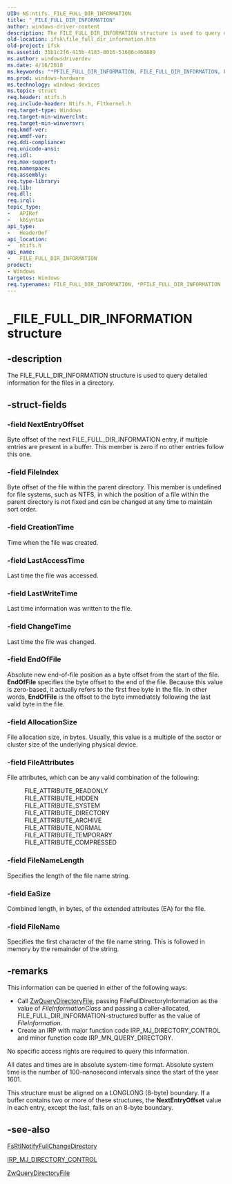 ```yaml
---
UID: NS:ntifs._FILE_FULL_DIR_INFORMATION
title: "_FILE_FULL_DIR_INFORMATION"
author: windows-driver-content
description: The FILE_FULL_DIR_INFORMATION structure is used to query detailed information for the files in a directory.
old-location: ifsk\file_full_dir_information.htm
old-project: ifsk
ms.assetid: 31b1c2f6-415b-4183-8016-51686c460889
ms.author: windowsdriverdev
ms.date: 4/16/2018
ms.keywords: "*PFILE_FULL_DIR_INFORMATION, FILE_FULL_DIR_INFORMATION, FILE_FULL_DIR_INFORMATION structure [Installable File System Drivers], PFILE_FULL_DIR_INFORMATION, PFILE_FULL_DIR_INFORMATION structure pointer [Installable File System Drivers], _FILE_FULL_DIR_INFORMATION, fileinformationstructures_2dfa5780-08bf-4cb8-96f6-c247baaa813a.xml, ifsk.file_full_dir_information, ntifs/FILE_FULL_DIR_INFORMATION, ntifs/PFILE_FULL_DIR_INFORMATION"
ms.prod: windows-hardware
ms.technology: windows-devices
ms.topic: struct
req.header: ntifs.h
req.include-header: Ntifs.h, Fltkernel.h
req.target-type: Windows
req.target-min-winverclnt: 
req.target-min-winversvr: 
req.kmdf-ver: 
req.umdf-ver: 
req.ddi-compliance: 
req.unicode-ansi: 
req.idl: 
req.max-support: 
req.namespace: 
req.assembly: 
req.type-library: 
req.lib: 
req.dll: 
req.irql: 
topic_type:
-	APIRef
-	kbSyntax
api_type:
-	HeaderDef
api_location:
-	ntifs.h
api_name:
-	FILE_FULL_DIR_INFORMATION
product:
- Windows
targetos: Windows
req.typenames: FILE_FULL_DIR_INFORMATION, *PFILE_FULL_DIR_INFORMATION
---
```


# _FILE_FULL_DIR_INFORMATION structure


## -description


The FILE_FULL_DIR_INFORMATION structure is used to query detailed information for the files in a directory. 


## -struct-fields




### -field NextEntryOffset

Byte offset of the next FILE_FULL_DIR_INFORMATION entry, if multiple entries are present in a buffer. This member is zero if no other entries follow this one. 


### -field FileIndex

Byte offset of the file within the parent directory. This member is undefined for file systems, such as NTFS, in which the position of a file within the parent directory is not fixed and can be changed at any time to maintain sort order. 


### -field CreationTime

Time when the file was created. 


### -field LastAccessTime

Last time the file was accessed. 


### -field LastWriteTime

Last time information was written to the file. 


### -field ChangeTime

Last time the file was changed. 


### -field EndOfFile

Absolute new end-of-file position as a byte offset from the start of the file. <b>EndOfFile</b> specifies the byte offset to the end of the file. Because this value is zero-based, it actually refers to the first free byte in the file. In other words, <b>EndOfFile</b> is the offset to the byte immediately following the last valid byte in the file.


### -field AllocationSize

File allocation size, in bytes. Usually, this value is a multiple of the sector or cluster size of the underlying physical device. 


### -field FileAttributes

File attributes, which can be any valid combination of the following: 
	  


<dl>
<dd>FILE_ATTRIBUTE_READONLY</dd>
<dd>FILE_ATTRIBUTE_HIDDEN</dd>
<dd>FILE_ATTRIBUTE_SYSTEM</dd>
<dd>FILE_ATTRIBUTE_DIRECTORY</dd>
<dd>FILE_ATTRIBUTE_ARCHIVE</dd>
<dd>FILE_ATTRIBUTE_NORMAL</dd>
<dd>FILE_ATTRIBUTE_TEMPORARY</dd>
<dd>FILE_ATTRIBUTE_COMPRESSED</dd>
</dl>



### -field FileNameLength

Specifies the length of the file name string. 


### -field EaSize

Combined length, in bytes, of the extended attributes (EA) for the file. 


### -field FileName

Specifies the first character of the file name string. This is followed in memory by the remainder of the string. 


## -remarks



This information can be queried in either of the following ways: 

<ul>
<li>
Call <a href="https://msdn.microsoft.com/library/windows/hardware/ff567047">ZwQueryDirectoryFile</a>, passing FileFullDirectoryInformation as the value of <i>FileInformationClass</i> and passing a caller-allocated, FILE_FULL_DIR_INFORMATION-structured buffer as the value of <i>FileInformation</i>. 

</li>
<li>
Create an IRP with major function code IRP_MJ_DIRECTORY_CONTROL and minor function code IRP_MN_QUERY_DIRECTORY. 

</li>
</ul>
No specific access rights are required to query this information. 

All dates and times are in absolute system-time format. Absolute system time is the number of 100-nanosecond intervals since the start of the year 1601. 

This structure must be aligned on a LONGLONG (8-byte) boundary. If a buffer contains two or more of these structures, the <b>NextEntryOffset</b> value in each entry, except the last, falls on an 8-byte boundary. 




## -see-also




<a href="https://msdn.microsoft.com/library/windows/hardware/ff547026">FsRtlNotifyFullChangeDirectory</a>



<a href="https://msdn.microsoft.com/library/windows/hardware/ff548658">IRP_MJ_DIRECTORY_CONTROL</a>



<a href="https://msdn.microsoft.com/library/windows/hardware/ff567047">ZwQueryDirectoryFile</a>
 

 

